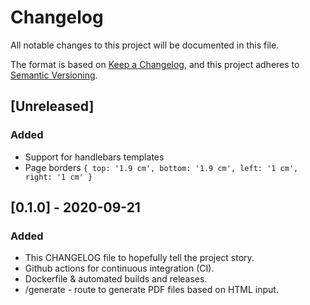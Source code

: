 # Changelog
All notable changes to this project will be documented in this file.

The format is based on [Keep a Changelog](https://keepachangelog.com/en/1.0.0/),
and this project adheres to [Semantic Versioning](https://semver.org/spec/v2.0.0.html).

## [Unreleased]
### Added
- Support for handlebars templates
- Page borders `{ top: '1.9 cm', bottom: '1.9 cm', left: '1 cm', right: '1 cm' }`

## [0.1.0] - 2020-09-21
### Added
- This CHANGELOG file to hopefully tell the project story.
- Github actions for continuous integration (CI).
- Dockerfile & automated builds and releases.
- /generate - route to generate PDF files based on HTML input.
